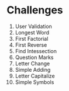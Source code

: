 # Challenges

1) User Validation
2) Longest Word
3) First Factorial
4) First Reverse
5) Find Intessection
6) Question Marks
7) Letter Change
8) Simple Adding
9) Letter Capitalize
10) Simple Symbols
